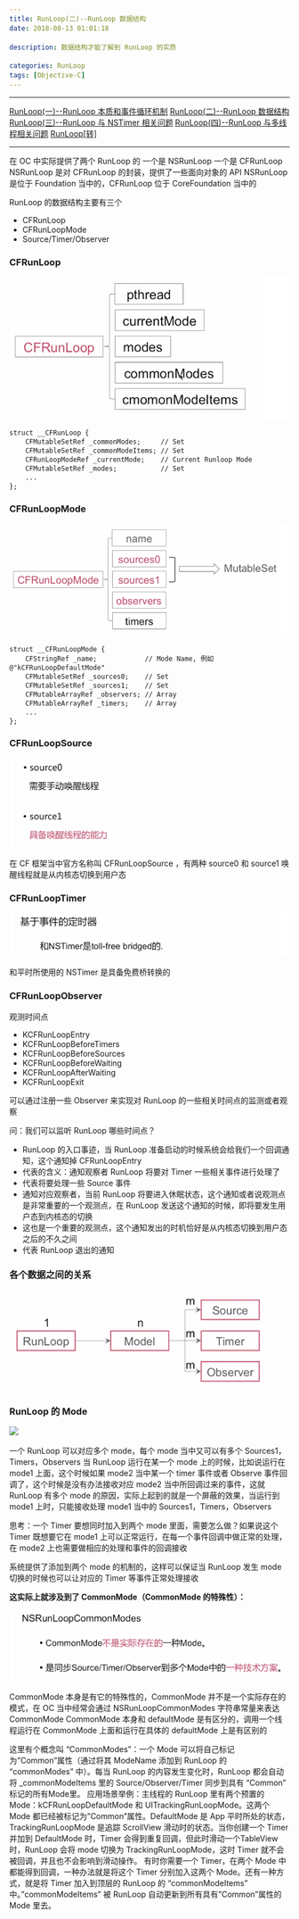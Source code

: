 ```yaml
---
title: RunLoop(二)--RunLoop 数据结构
date: 2018-08-13 01:01:18

description: 数据结构才能了解到 RunLoop 的实质

categories: RunLoop
tags: [Objective-C]
---
```


*******
[RunLoop(一)--RunLoop 本质和事件循环机制](https://xiaopengmonsters.github.io/2018/08/10/RunLoop(%E4%B8%80)--RunLoop%20%E6%9C%AC%E8%B4%A8%E5%92%8C%E4%BA%8B%E4%BB%B6%E5%BE%AA%E7%8E%AF%E6%9C%BA%E5%88%B6/)
[RunLoop(二)--RunLoop 数据结构](https://xiaopengmonsters.github.io/2018/08/13/RunLoop(%E4%BA%8C)--RunLoop%20%E6%95%B0%E6%8D%AE%E7%BB%93%E6%9E%84/)
[RunLoop(三)--RunLoop 与 NSTimer 相关问题](https://xiaopengmonsters.github.io/2018/08/18/RunLoop(%E4%B8%89)--RunLoop%20%E4%B8%8E%20NSTimer%20%E7%9B%B8%E5%85%B3%E9%97%AE%E9%A2%98/)
[RunLoop(四)--RunLoop 与多线程相关问题](https://xiaopengmonsters.github.io/2018/08/18/RunLoop(%E5%9B%9B)--RunLoop%20%E4%B8%8E%E5%A4%9A%E7%BA%BF%E7%A8%8B%E7%9B%B8%E5%85%B3%E9%97%AE%E9%A2%98/)
[RunLoop[转]](https://xiaopengmonsters.github.io/2017/04/20/RunLoop/)
******

在 OC 中实际提供了两个 RunLoop 的
一个是 NSRunLoop 
一个是 CFRunLoop
NSRunLoop 是对 CFRunLoop 的封装，提供了一些面向对象的 API
NSRunLoop 是位于 Foundation 当中的，CFRunLoop 位于 CoreFoundation 当中的

RunLoop 的数据结构主要有三个
* CFRunLoop
* CFRunLoopMode
* Source/Timer/Observer

### CFRunLoop

![](/img/CFRunLoop.png)

```
struct __CFRunLoop {
    CFMutableSetRef _commonModes;     // Set
    CFMutableSetRef _commonModeItems; // Set
    CFRunLoopModeRef _currentMode;    // Current Runloop Mode
    CFMutableSetRef _modes;           // Set
    ...
};
```

### CFRunLoopMode

![](/img/CFRunLoopMode.png)

```
struct __CFRunLoopMode {
    CFStringRef _name;            // Mode Name, 例如 @"kCFRunLoopDefaultMode"
    CFMutableSetRef _sources0;    // Set
    CFMutableSetRef _sources1;    // Set
    CFMutableArrayRef _observers; // Array
    CFMutableArrayRef _timers;    // Array
    ...
};

```

### CFRunLoopSource

![](/img/CFRunLoopSource.png)

在 CF 框架当中官方名称叫 CFRunLoopSource ，有两种 source0 和 source1
唤醒线程就是从内核态切换到用户态

### CFRunLoopTimer

![](/img/CFRunLoopTimer.png)

和平时所使用的 NSTimer 是具备免费桥转换的

### CFRunLoopObserver

观测时间点

* KCFRunLoopEntry
* KCFRunLoopBeforeTimers
* KCFRunLoopBeforeSources
* KCFRunLoopBeforeWaiting
* KCFRunLoopAfterWaiting
* KCFRunLoopExit

可以通过注册一些 Observer 来实现对 RunLoop 的一些相关时间点的监测或者观察

问：我们可以监听 RunLoop 哪些时间点？
* RunLoop 的入口事迹，当 RunLoop 准备启动的时候系统会给我们一个回调通知，这个通知掉 CFRunLoopEntry
* 代表的含义：通知观察者 RunLoop 将要对 Timer 一些相关事件进行处理了
* 代表将要处理一些 Source 事件
* 通知对应观察者，当前 RunLoop 将要进入休眠状态，这个通知或者说观测点是非常重要的一个观测点，在 RunLoop 发送这个通知的时候，即将要发生用户态到内核态的切换
* 这也是一个重要的观测点，这个通知发出的时机恰好是从内核态切换到用户态之后的不久之间
* 代表 RunLoop 退出的通知

### 各个数据之间的关系

![](/img/各个数据之间的关系.png)

### RunLoop 的 Mode

![](/img/RunLoop的Mode.png)

一个 RunLoop 可以对应多个 mode，每个 mode 当中又可以有多个 Sources1，Timers，Observers
当 RunLoop 运行在某一个 mode 上的时候，比如说运行在 mode1 上面，这个时候如果 mode2 当中某一个 timer 事件或者 Observe 事件回调了，这个时候是没有办法接收对应 mode2 当中所回调过来的事件，这就 RunLoop 有多个 mode 的原因，实际上起到的就是一个屏蔽的效果，当运行到 mode1 上时，只能接收处理 mode1 当中的 Sources1，Timers，Observers

思考：一个 Timer 要想同时加入到两个 mode 里面，需要怎么做？如果说这个 Timer 既想要它在 mode1 上可以正常运行，在每一个事件回调中做正常的处理，在 mode2 上也需要做相应的处理和事件的回调接收

系统提供了添加到两个 mode 的机制的，这样可以保证当 RunLoop 发生 mode 切换的时候也可以让对应的 Timer 等事件正常处理接收

**这实际上就涉及到了 CommonMode（CommonMode 的特殊性）：**

![](/img/CommonMode的特殊性.png)

CommonMode 本身是有它的特殊性的，CommonMode 并不是一个实际存在的模式，在 OC 当中经常会通过 NSRunLoopCommonModes 字符串常量来表达 CommonMode
CommonMode 本身和 defaultMode 是有区分的，调用一个线程运行在 CommonMode 上面和运行在具体的 defaultMode 上是有区别的


这里有个概念叫 “CommonModes”：一个 Mode 可以将自己标记为”Common”属性（通过将其 ModeName 添加到 RunLoop 的 “commonModes” 中）。每当 RunLoop 的内容发生变化时，RunLoop 都会自动将 _commonModeItems 里的 Source/Observer/Timer 同步到具有 “Common” 标记的所有Mode里。
应用场景举例：主线程的 RunLoop 里有两个预置的 Mode：kCFRunLoopDefaultMode 和 UITrackingRunLoopMode。这两个 Mode 都已经被标记为”Common”属性。DefaultMode 是 App 平时所处的状态，TrackingRunLoopMode 是追踪 ScrollView 滑动时的状态。当你创建一个 Timer 并加到 DefaultMode 时，Timer 会得到重复回调，但此时滑动一个TableView时，RunLoop 会将 mode 切换为 TrackingRunLoopMode，这时 Timer 就不会被回调，并且也不会影响到滑动操作。
有时你需要一个 Timer，在两个 Mode 中都能得到回调，一种办法就是将这个 Timer 分别加入这两个 Mode。还有一种方式，就是将 Timer 加入到顶层的 RunLoop 的 “commonModeItems” 中。”commonModeItems” 被 RunLoop 自动更新到所有具有”Common”属性的 Mode 里去。